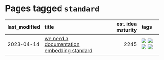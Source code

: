 # Pages tagged `standard`

|last_modified|title|est. idea maturity|tags
|:---|:---|---:|:---|
|2023-04-14|[we need a documentation embedding standard](../doc-embed-standard.md)|2245|[![](https://img.shields.io/badge/tag-accessibility-e6ab9)](../tags/accessibility.md) [![](https://img.shields.io/badge/tag-documentation-abf295)](../tags/documentation.md) [![](https://img.shields.io/badge/tag-standard-97a75e)](../tags/standard.md) [![](https://img.shields.io/badge/tag-tooling-fe4dc)](../tags/tooling.md)|